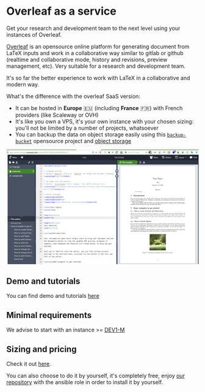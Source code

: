 # Overleaf as a service

Get your research and development team to the next level using your instances of Overleaf.

[Overleaf](https://www.overleaf.com) is an opensource online platform for generating document from LaTeX inputs and work in a collaborative way similar to gitlab or github (realtime and collaborative mode, history and revisions, preview management, etc). Very suitable for a research and development team.

It's so far the better experience to work with LaTeX in a collaborative and modern way.

What's the difference with the overleaf SaaS version:
* It can be hosted in __Europe__ 🇪🇺 (including __France__ 🇫🇷) with French providers (like Scaleway or OVH)
* It's like you own a VPS, it's your own instance with your chosen sizing: you'll not be limited by a number of projects, whatsoever 
* You can backup the data on object storage easily using this [`backup-bucket`](https://gitlab.comwork.io/oss/bucket-backup) opensource project and [object storage](./storage.md)

![overleaf_example](./img/overleaf_example.png)

## Demo and tutorials

You can find demo and tutorials [here](./tutorials/overleaf.md)

## Minimal requirements

We advise to start with an instance >= [DEV1-M](./sizing_pricing.md)

## Sizing and pricing

Check it out [here](./sizing_pricing.md).

You can also choose to do it by yourself, it's completely free, enjoy [our repository](https://gitlab.comwork.io/oss/ansible-iac/overleaf) with the ansible role in order to install it by yourself.
